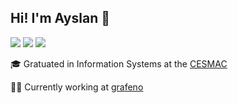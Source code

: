 ## Hi! I'm Ayslan :wave:
[![](https://img.shields.io/badge/-LinkedIn-222222?style=flat-square&logo=Linkedin&logoColor=white&link=https://www.linkedin.com/in/ayslanmarcelino/)](https://www.linkedin.com/in/ayslanmarcelino/)
[![](https://img.shields.io/badge/-Gmail-222222?style=flat-square&logo=gmail&logoColor=white&link=mailto:ayslanmarcelino@gmail.com)](mailto:ayslanmarcelino@gmail.com)
[![](https://img.shields.io/badge/-Medium-222222?style=flat-square&logo=medium&logoColor=white&link=https://medium.com/@ayslanmarcelino)](https://medium.com/@ayslanmarcelino)

:mortar_board:  Gratuated in Information Systems at the [CESMAC](https://www.cesmac.edu.br)

:man_technologist:  Currently working at [grafeno](https://github.com/grafeno-sa)

